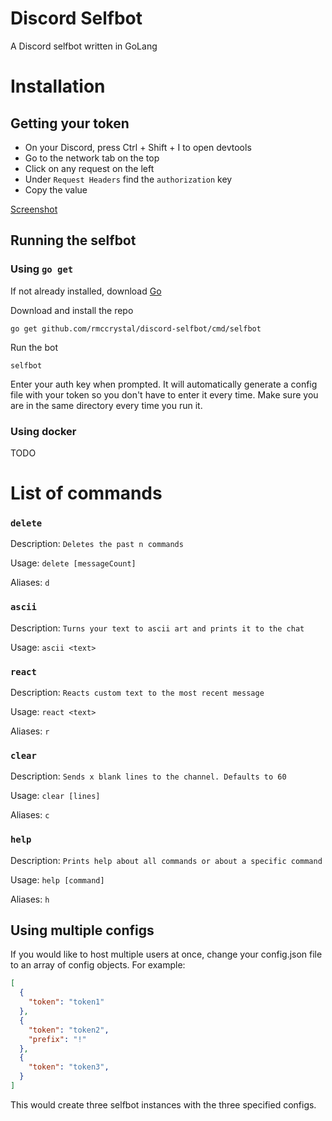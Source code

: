 # Discord Selfbot
A Discord selfbot written in GoLang

# Installation
## Getting your token
* On your Discord, press Ctrl + Shift + I to open devtools
* Go to the network tab on the top
* Click on any request on the left
* Under `Request Headers` find the `authorization` key
* Copy the value

[Screenshot](https://prnt.sc/u4pfns)
## Running the selfbot
### Using `go get`
If not already installed, download [Go](https://golang.org/dl/)

Download and install the repo
```
go get github.com/rmccrystal/discord-selfbot/cmd/selfbot
```
Run the bot
```
selfbot
```
Enter your auth key when prompted. It will automatically generate a config
file with your token so you don't have to enter it every time. Make sure
you are in the same directory every time you run it.

### Using docker
TODO

# List of commands
### `delete`

Description: `Deletes the past n commands`

Usage: `delete [messageCount]`

Aliases: `d`

### `ascii`

Description: `Turns your text to ascii art and prints it to the chat`

Usage: `ascii <text>`

### `react`

Description: `Reacts custom text to the most recent message`

Usage: `react <text>`

Aliases: `r`

### `clear`

Description: `Sends x blank lines to the channel. Defaults to 60`

Usage: `clear [lines]`

Aliases: `c`

### `help`

Description: `Prints help about all commands or about a specific command`

Usage: `help [command]`

Aliases: `h`

## Using multiple configs
If you would like to host multiple users at once, change your config.json
file to an array of config objects. For example:

```json
[
  {
    "token": "token1"
  },
  {
    "token": "token2",
    "prefix": "!"
  },
  {
    "token": "token3",
  }
]
```

This would create three selfbot instances with the three specified configs.